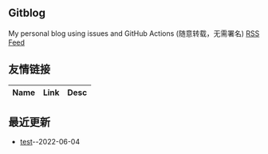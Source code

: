 ## Gitblog
My personal blog using issues and GitHub Actions (随意转载，无需署名)
[RSS Feed](https://raw.githubusercontent.com/jplicn/gitblog/master/feed.xml)
## 友情链接
| Name | Link | Desc | 
 | ---- | ---- | ---- |
## 最近更新
- [test](https://github.com/jplicn/gitblog/issues/1)--2022-06-04
